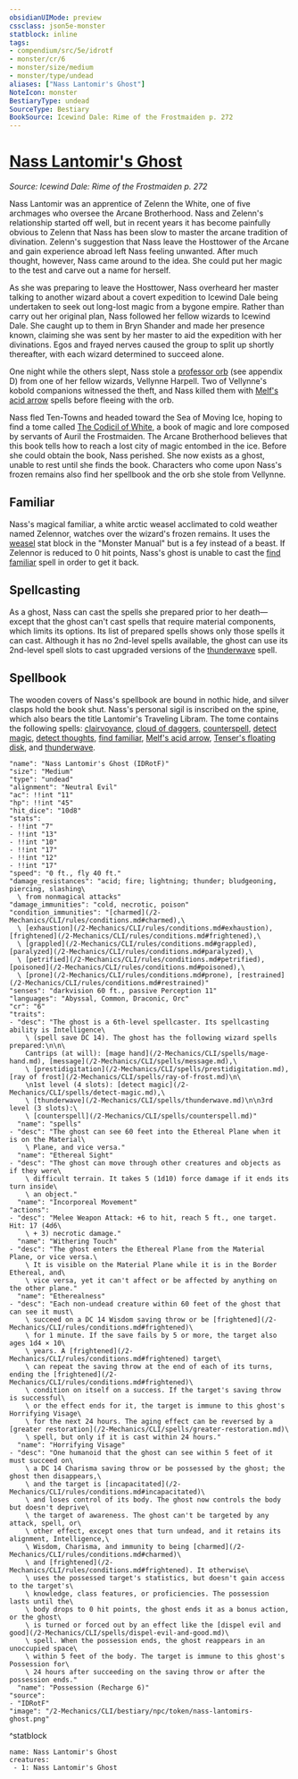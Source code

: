 ```yaml
---
obsidianUIMode: preview
cssclass: json5e-monster
statblock: inline
tags:
- compendium/src/5e/idrotf
- monster/cr/6
- monster/size/medium
- monster/type/undead
aliases: ["Nass Lantomir's Ghost"]
NoteIcon: monster
BestiaryType: undead
SourceType: Bestiary
BookSource: Icewind Dale: Rime of the Frostmaiden p. 272
---
```

# [Nass Lantomir's Ghost](2-Mechanics/CLI/bestiary/npc/nass-lantomirs-ghost-idrotf.md)
*Source: Icewind Dale: Rime of the Frostmaiden p. 272*  

Nass Lantomir was an apprentice of Zelenn the White, one of five archmages who oversee the Arcane Brotherhood. Nass and Zelenn's relationship started off well, but in recent years it has become painfully obvious to Zelenn that Nass has been slow to master the arcane tradition of divination. Zelenn's suggestion that Nass leave the Hosttower of the Arcane and gain experience abroad left Nass feeling unwanted. After much thought, however, Nass came around to the idea. She could put her magic to the test and carve out a name for herself.

As she was preparing to leave the Hosttower, Nass overheard her master talking to another wizard about a covert expedition to Icewind Dale being undertaken to seek out long-lost magic from a bygone empire. Rather than carry out her original plan, Nass followed her fellow wizards to Icewind Dale. She caught up to them in Bryn Shander and made her presence known, claiming she was sent by her master to aid the expedition with her divinations. Egos and frayed nerves caused the group to split up shortly thereafter, with each wizard determined to succeed alone.

One night while the others slept, Nass stole a [professor orb](/2-Mechanics/CLI/items/professor-skant-idrotf.md) (see appendix D) from one of her fellow wizards, Vellynne Harpell. Two of Vellynne's kobold companions witnessed the theft, and Nass killed them with [Melf's acid arrow](/2-Mechanics/CLI/spells/melfs-acid-arrow.md) spells before fleeing with the orb.

Nass fled Ten-Towns and headed toward the Sea of Moving Ice, hoping to find a tome called [The Codicil of White](/2-Mechanics/CLI/items/the-codicil-of-white-idrotf.md), a book of magic and lore composed by servants of Auril the Frostmaiden. The Arcane Brotherhood believes that this book tells how to reach a lost city of magic entombed in the ice. Before she could obtain the book, Nass perished. She now exists as a ghost, unable to rest until she finds the book. Characters who come upon Nass's frozen remains also find her spellbook and the orb she stole from Vellynne.

## Familiar

Nass's magical familiar, a white arctic weasel acclimated to cold weather named Zelennor, watches over the wizard's frozen remains. It uses the [weasel](/2-Mechanics/CLI/bestiary/beast/weasel.md) stat block in the "Monster Manual" but is a fey instead of a beast. If Zelennor is reduced to 0 hit points, Nass's ghost is unable to cast the [find familiar](/2-Mechanics/CLI/spells/find-familiar.md) spell in order to get it back.

## Spellcasting

As a ghost, Nass can cast the spells she prepared prior to her death—except that the ghost can't cast spells that require material components, which limits its options. Its list of prepared spells shows only those spells it can cast. Although it has no 2nd-level spells available, the ghost can use its 2nd-level spell slots to cast upgraded versions of the [thunderwave](/2-Mechanics/CLI/spells/thunderwave.md) spell.

## Spellbook

The wooden covers of Nass's spellbook are bound in nothic hide, and silver clasps hold the book shut. Nass's personal sigil is inscribed on the spine, which also bears the title Lantomir's Traveling Libram. The tome contains the following spells: [clairvoyance](/2-Mechanics/CLI/spells/clairvoyance.md), [cloud of daggers](/2-Mechanics/CLI/spells/cloud-of-daggers.md), [counterspell](/2-Mechanics/CLI/spells/counterspell.md), [detect magic](/2-Mechanics/CLI/spells/detect-magic.md), [detect thoughts](/2-Mechanics/CLI/spells/detect-thoughts.md), [find familiar](/2-Mechanics/CLI/spells/find-familiar.md), [Melf's acid arrow](/2-Mechanics/CLI/spells/melfs-acid-arrow.md), [Tenser's floating disk](/2-Mechanics/CLI/spells/tensers-floating-disk.md), and [thunderwave](/2-Mechanics/CLI/spells/thunderwave.md).

```statblock
"name": "Nass Lantomir's Ghost (IDRotF)"
"size": "Medium"
"type": "undead"
"alignment": "Neutral Evil"
"ac": !!int "11"
"hp": !!int "45"
"hit_dice": "10d8"
"stats":
- !!int "7"
- !!int "13"
- !!int "10"
- !!int "17"
- !!int "12"
- !!int "17"
"speed": "0 ft., fly 40 ft."
"damage_resistances": "acid; fire; lightning; thunder; bludgeoning, piercing, slashing\
  \ from nonmagical attacks"
"damage_immunities": "cold, necrotic, poison"
"condition_immunities": "[charmed](/2-Mechanics/CLI/rules/conditions.md#charmed),\
  \ [exhaustion](/2-Mechanics/CLI/rules/conditions.md#exhaustion), [frightened](/2-Mechanics/CLI/rules/conditions.md#frightened),\
  \ [grappled](/2-Mechanics/CLI/rules/conditions.md#grappled), [paralyzed](/2-Mechanics/CLI/rules/conditions.md#paralyzed),\
  \ [petrified](/2-Mechanics/CLI/rules/conditions.md#petrified), [poisoned](/2-Mechanics/CLI/rules/conditions.md#poisoned),\
  \ [prone](/2-Mechanics/CLI/rules/conditions.md#prone), [restrained](/2-Mechanics/CLI/rules/conditions.md#restrained)"
"senses": "darkvision 60 ft., passive Perception 11"
"languages": "Abyssal, Common, Draconic, Orc"
"cr": "6"
"traits":
- "desc": "The ghost is a 6th-level spellcaster. Its spellcasting ability is Intelligence\
    \ (spell save DC 14). The ghost has the following wizard spells prepared:\n\n\
    Cantrips (at will): [mage hand](/2-Mechanics/CLI/spells/mage-hand.md), [message](/2-Mechanics/CLI/spells/message.md),\
    \ [prestidigitation](/2-Mechanics/CLI/spells/prestidigitation.md), [ray of frost](/2-Mechanics/CLI/spells/ray-of-frost.md)\n\
    \n1st level (4 slots): [detect magic](/2-Mechanics/CLI/spells/detect-magic.md),\
    \ [thunderwave](/2-Mechanics/CLI/spells/thunderwave.md)\n\n3rd level (3 slots):\
    \ [counterspell](/2-Mechanics/CLI/spells/counterspell.md)"
  "name": "spells"
- "desc": "The ghost can see 60 feet into the Ethereal Plane when it is on the Material\
    \ Plane, and vice versa."
  "name": "Ethereal Sight"
- "desc": "The ghost can move through other creatures and objects as if they were\
    \ difficult terrain. It takes 5 (1d10) force damage if it ends its turn inside\
    \ an object."
  "name": "Incorporeal Movement"
"actions":
- "desc": "Melee Weapon Attack: +6 to hit, reach 5 ft., one target. Hit: 17 (4d6\
    \ + 3) necrotic damage."
  "name": "Withering Touch"
- "desc": "The ghost enters the Ethereal Plane from the Material Plane, or vice versa.\
    \ It is visible on the Material Plane while it is in the Border Ethereal, and\
    \ vice versa, yet it can't affect or be affected by anything on the other plane."
  "name": "Etherealness"
- "desc": "Each non-undead creature within 60 feet of the ghost that can see it must\
    \ succeed on a DC 14 Wisdom saving throw or be [frightened](/2-Mechanics/CLI/rules/conditions.md#frightened)\
    \ for 1 minute. If the save fails by 5 or more, the target also ages 1d4 × 10\
    \ years. A [frightened](/2-Mechanics/CLI/rules/conditions.md#frightened) target\
    \ can repeat the saving throw at the end of each of its turns, ending the [frightened](/2-Mechanics/CLI/rules/conditions.md#frightened)\
    \ condition on itself on a success. If the target's saving throw is successful\
    \ or the effect ends for it, the target is immune to this ghost's Horrifying Visage\
    \ for the next 24 hours. The aging effect can be reversed by a [greater restoration](/2-Mechanics/CLI/spells/greater-restoration.md)\
    \ spell, but only if it is cast within 24 hours."
  "name": "Horrifying Visage"
- "desc": "One humanoid that the ghost can see within 5 feet of it must succeed on\
    \ a DC 14 Charisma saving throw or be possessed by the ghost; the ghost then disappears,\
    \ and the target is [incapacitated](/2-Mechanics/CLI/rules/conditions.md#incapacitated)\
    \ and loses control of its body. The ghost now controls the body but doesn't deprive\
    \ the target of awareness. The ghost can't be targeted by any attack, spell, or\
    \ other effect, except ones that turn undead, and it retains its alignment, Intelligence,\
    \ Wisdom, Charisma, and immunity to being [charmed](/2-Mechanics/CLI/rules/conditions.md#charmed)\
    \ and [frightened](/2-Mechanics/CLI/rules/conditions.md#frightened). It otherwise\
    \ uses the possessed target's statistics, but doesn't gain access to the target's\
    \ knowledge, class features, or proficiencies. The possession lasts until the\
    \ body drops to 0 hit points, the ghost ends it as a bonus action, or the ghost\
    \ is turned or forced out by an effect like the [dispel evil and good](/2-Mechanics/CLI/spells/dispel-evil-and-good.md)\
    \ spell. When the possession ends, the ghost reappears in an unoccupied space\
    \ within 5 feet of the body. The target is immune to this ghost's Possession for\
    \ 24 hours after succeeding on the saving throw or after the possession ends."
  "name": "Possession (Recharge 6)"
"source":
- "IDRotF"
"image": "/2-Mechanics/CLI/bestiary/npc/token/nass-lantomirs-ghost.png"
```
^statblock

```encounter-table
name: Nass Lantomir's Ghost
creatures:
 - 1: Nass Lantomir's Ghost
```
